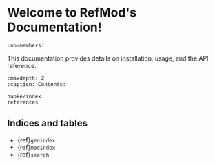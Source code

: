 # Welcome to RefMod's Documentation!

```{automodule} refmod
:no-members:
```

This documentation provides details on installation, usage, and the API reference.

```{toctree}
:maxdepth: 2
:caption: Contents:

hapke/index
references
```

## Indices and tables

- {ref}`genindex`
- {ref}`modindex`
- {ref}`search`
